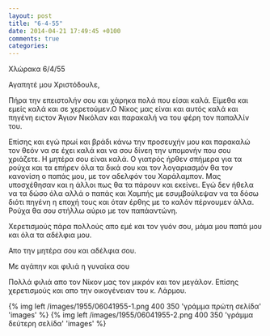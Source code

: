 ```yaml
---
layout: post
title: "6-4-55"
date: 2014-04-21 17:49:45 +0100
comments: true
categories: 
---
```

Χλώρακα 6/4/55

 Αγαπητέ μου Χριστόδουλε,

Πήρα την επειστολήν σου και χάρηκα πολά που είσαι καλά. Είμεθα και εμείς καλά και σε χερετούμεν.Ο Νίκος μας είναι και αυτός καλά και πηγένη ειςτον Άγιον Νικόλαν και παρακαλή να του φέρη τον παπαλλίν του.

Επίσης και εγώ πρωί και βράδι κάνω την προσευχήν μου και παρακαλώ τον θεόν να σε έχει καλά και να σου δίνεη την υπομονήν που σου χριάζετε. Η μητέρα σου είναι καλά. Ο γιατρός ήρθεν σπήμερα για τα ρούχα και τα επήρεν όλα τα δικά σου και τον λογαριασμόν θα τον κανονίση ο παπάς μου, με τον αδελφόν του Χαράλαμπον. Μας υποσχέθησαν και η άλλοι πως θα τα πάρουν και εκείνει. Εγώ δεν ήθελα να τα δώσο όλα αλλά ο παπάς και Χαμπής με εσυμβούλεψαν να τα δόσω διότι πηγένη η εποχή τους και όταν έρθης με το καλόν πέρνουμεν άλλα. Ρούχα θα σου στήλλω αύριο με τον παπάαντώνη.

Χερετισμούς πάρα πολλούς απο εμέ και τον γυόν σου, μάμα μου παπά μου και όλα τα αδέλφια μου.

Απο την μητέρα σου και αδέλφια σου.

Με αγάπην και φιλιά η γυναίκα σου

Πολλά φιλιά απο τον Νίκον μας τον μικρόν και τον μεγάλον. Επίσης χερετισμούς και απο την οικογένειαν του κ. Λάρμου.



{% img left /images/1955/06041955-1.png 400 350 'γράμμα πρώτη σελίδα' 'images' %}
{% img left /images/1955/06041955-2.png 400 350 'γράμμα δεύτερη σελίδα' 'images' %}
